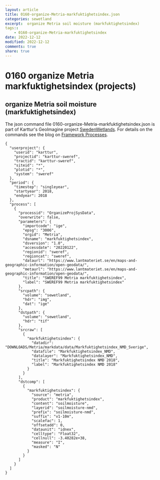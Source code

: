 ```yaml
---
layout: article
title: 0160-organize-Metria-markfuktighetsindex.json
categories: sewetland
excerpt:  organize Metria soil moisture (markfuktighetsindex) 
tags:: 
    - 0160-organize-Metria-markfuktighetsindex
date: 2022-12-12
modified: 2022-12-12
comments: true
share: true
---
```


# 0160 organize Metria markfuktighetsindex (projects)

##  organize Metria soil moisture (markfuktighetsindex) 

The json command file <span class='file'>0160-organize-Metria-markfuktighetsindex.json</span> is part of Karttur's GeoImagine project [<span class='project'>SwedenWetlands</span>](https://karttur.github.io/geoimagine03-proj-wetland-se/index.html). For details on the commands see the blog on [Framework Processes](https://karttur.github.io/geoimagine03-docs-procpack/).

```
{
  "userproject": {
    "userid": "karttur",
    "projectid": "karttur-sweref",
    "tractid": "karttur-sweref",
    "siteid": "*",
    "plotid": "*",
    "system": "sweref"
  },
  "period": {
    "timestep": "singleyear",
    "startyear": 2018,
    "endyear": 2018
  },
  "process": [
    {
      "processid": "OrganizeProjSysData",
      "overwrite": false,
      "parameters": {
        "importcode": "ige",
        "epsg": "3006",
        "orgid": "Metria",
        "dsname": "markfuktighetsindex",
        "dsversion": "1.0",
        "accessdate": "20220122",
        "regionid": "sweref",
        "regioncat": "sweref",
        "dataurl": "https://www.lantmateriet.se/en/maps-and-geographic-information/open-geodata/",
        "metaurl": "https://www.lantmateriet.se/en/maps-and-geographic-information/open-geodata/",
        "title": "SWEREF99 Metria markfuktighetsindex",
        "label": "SWEREF99 Metria markfuktighetsindex"
      },
      "srcpath": {
        "volume": "sewetland",
        "hdr": "img",
        "dat": "ige"
      },
      "dstpath": {
        "volume": "sewetland",
        "hdr": "tif"
      },
      "srcraw": [
        {
          "markfuktighetsindex": {
            "datadir": "DOWNLOADS/Metria/markdata/data/Markfuktighetsindex_NMD_Sverige",
            "datafile": "Markfuktighetsindex_NMD",
            "datalayer": "Markfuktighetsindex_NMD",
            "title": "Markfuktighetsindex NMD 2018",
            "label": "Markfuktighetsindex NMD 2018"
          }
        }
      ],
      "dstcomp": [
        {
          "markfuktighetsindex": {
            "source": "metria",
            "product": "markfuktighetsindex",
            "content": "soilmoisture",
            "layerid": "soilmoisture-nmd",
            "prefix": "soilmoisture-nmd",
            "suffix": "v1-10m",
            "scalefac": 1,
            "offsetadd": 0,
            "dataunit": "idnex",
            "celltype": "Float32",
            "cellnull": -3.40282e+38,
            "measure": "I",
            "masked": "N"
          }
        }
      ]
    }
  ]
}
```
